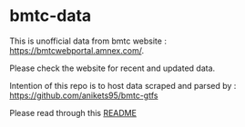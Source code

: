 # bmtc-data

This is unofficial data from bmtc website : https://bmtcwebportal.amnex.com/. 

Please check the website for recent and updated data.

Intention of this repo is to host data scraped and parsed by : https://github.com/anikets95/bmtc-gtfs

Please read through this [README](https://github.com/anikets95/bmtc-gtfs/blob/main/README.md)